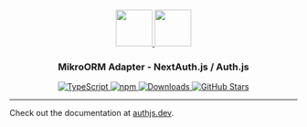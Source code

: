 <p align="center">
  <br/>
  <a href="https://authjs.dev" target="_blank">
    <img height="64px" src="https://authjs.dev/img/logo-sm.png" />
  </a>
  <a href="https://mikro-orm.io" target="_blank">
    <img height="64px" src="https://authjs.dev/img/adapters/mikro-orm.svg"/>
  </a>
  <h3 align="center"><b>MikroORM Adapter</b> - NextAuth.js / Auth.js</a></h3>
  <p align="center" style="align: center;">
    <a href="https://npm.im/@oneum-io/mikro-orm-adapter">
      <img src="https://img.shields.io/badge/TypeScript-blue?style=flat-square" alt="TypeScript" />
    </a>
    <a href="https://npm.im/@oneum-io/mikro-orm-adapter">
      <img alt="npm" src="https://img.shields.io/npm/v/@oneum-io/mikro-orm-adapter?color=green&label=@oneum-io/mikro-orm-adapter&style=flat-square">
    </a>
    <a href="https://www.npmtrends.com/@oneum-io/mikro-orm-adapter">
      <img src="https://img.shields.io/npm/dm/@oneum-io/mikro-orm-adapter?label=%20downloads&style=flat-square" alt="Downloads" />
    </a>
    <a href="https://github.com/nextauthjs/next-auth/stargazers">
      <img src="https://img.shields.io/github/stars/nextauthjs/next-auth?style=flat-square" alt="GitHub Stars" />
    </a>
  </p>
</p>

---

Check out the documentation at [authjs.dev](https://authjs.dev/reference/adapter/mikro-orm).
